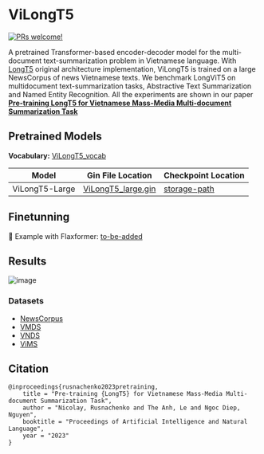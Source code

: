 # ViLongT5
[![PRs welcome!](https://img.shields.io/badge/PRs-welcome-brightgreen.svg)]()

A pretrained Transformer-based encoder-decoder model for the
multi-document text-summarization
problem in Vietnamese language. 
With [LongT5](https://github.com/google/flaxformer) original architecture 
implementation, 
ViLongT5 is trained on a large NewsCorpus of news Vietnamese texts.
We benchmark LongViT5 on multidocument text-summarization tasks, 
Abstractive Text Summarization and Named Entity Recognition. 
All the experiments are shown in our paper 
**[Pre-training LongT5 for Vietnamese Mass-Media
Multi-document Summarization Task]()**


## Pretrained Models
**Vocabulary:**
[ViLongT5_vocab]()

Model        | Gin File Location                                                                  | Checkpoint Location|
------------ | ---------------------------------------------------------------------------------- | -------------------|
ViLongT5-Large | [ViLongT5_large.gin]() | [storage-path]() |

## Finetunning

📄 Example with Flaxformer: [to-be-added]()


## Results

![image](https://user-images.githubusercontent.com/14871187/232292497-0f16fc97-1eac-49cb-b2b4-feb8629224db.png)


### Datasets
- [NewsCorpus](https://github.com/binhvq/news-corpus)
- [VMDS](https://github.com/lupanh/VietnameseMDS)
- [VNDS](https://github.com/ThanhChinhBK/vietnews)
- [ViMS](https://github.com/CLC-HCMUS/ViMs-Dataset)

## Citation
```
@inproceedings{rusnachenko2023pretraining,
    title = "Pre-training {LongT5} for Vietnamese Mass-Media Multi-document Summarization Task",
    author = "Nicolay, Rusnachenko and The Anh, Le and Ngoc Diep, Nguyen",
    booktitle = "Proceedings of Artificial Intelligence and Natural Language",
    year = "2023"
}
```
